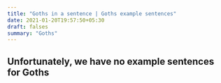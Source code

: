```yaml
---
title: "Goths in a sentence | Goths example sentences"
date: 2021-01-20T19:57:50+05:30
draft: falses
summary: "Goths"
---
```

## Unfortunately, we have no example sentences for Goths                 
